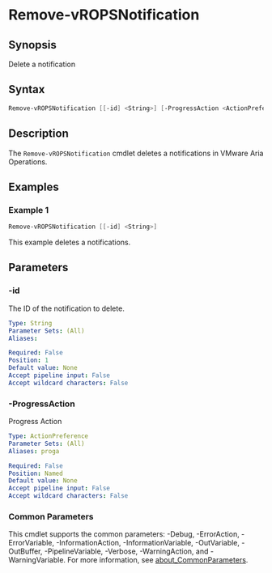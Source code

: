 # Remove-vROPSNotification

## Synopsis

Delete a notification

## Syntax

```powershell
Remove-vROPSNotification [[-id] <String>] [-ProgressAction <ActionPreference>] [<CommonParameters>]
```

## Description

The `Remove-vROPSNotification` cmdlet deletes a notifications in VMware Aria Operations.

## Examples

### Example 1

```powershell
Remove-vROPSNotification [[-id] <String>]
```

This example deletes a notifications.

## Parameters

### -id

The ID of the notification to delete.

```yaml
Type: String
Parameter Sets: (All)
Aliases:

Required: False
Position: 1
Default value: None
Accept pipeline input: False
Accept wildcard characters: False
```

### -ProgressAction

Progress Action

```yaml
Type: ActionPreference
Parameter Sets: (All)
Aliases: proga

Required: False
Position: Named
Default value: None
Accept pipeline input: False
Accept wildcard characters: False
```

### Common Parameters

This cmdlet supports the common parameters: -Debug, -ErrorAction, -ErrorVariable, -InformationAction, -InformationVariable, -OutVariable, -OutBuffer, -PipelineVariable, -Verbose, -WarningAction, and -WarningVariable. For more information, see [about_CommonParameters](http://go.microsoft.com/fwlink/?LinkID=113216).
